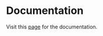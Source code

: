 Documentation
=============

Visit this [page](https://www.yannherklotz.com/YAGE) for the documentation.
